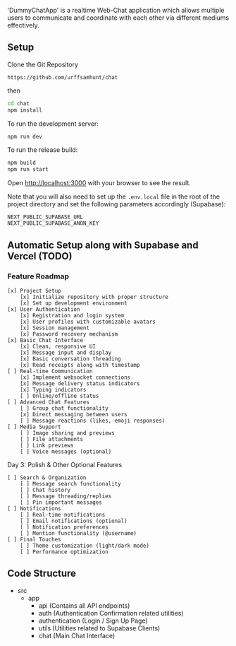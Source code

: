 'DummyChatApp' is a realtime Web-Chat application which allows multiple users to communicate and coordinate with each other via different mediums effectively. 

## Setup 

Clone the Git Repository

`https://github.com/urffsamhunt/chat`

then

```bash
cd chat
npm install
```

To run the development server:
```bash
npm run dev
```
To run the release build:
```bash
npm build
npm run start
```

Open [http://localhost:3000](http://localhost:3000) with your browser to see the result.

Note that you will also need to set up the `.env.local` file in the root of the project directory and set the following parameters accordingly (Supabase):

```env
NEXT_PUBLIC_SUPABASE_URL
NEXT_PUBLIC_SUPABASE_ANON_KEY
```

## Automatic Setup along with Supabase and Vercel (TODO)


### Feature Roadmap
    [x] Project Setup
        [x] Initialize repository with proper structure
        [x] Set up development environment
    [x] User Authentication
        [x] Registration and login system
        [x] User profiles with customizable avatars
        [x] Session management
        [x] Password recovery mechanism
    [x] Basic Chat Interface
        [x] Clean, responsive UI
        [x] Message input and display
        [x] Basic conversation threading
        [x] Read receipts along with timestamp
    [ ] Real-time Communication
        [x] Implement websocket connections
        [x] Message delivery status indicators
        [x] Typing indicators
        [ ] Online/offline status
    [ ] Advanced Chat Features
        [ ] Group chat functionality
        [x] Direct messaging between users
        [ ] Message reactions (likes, emoji responses)
    [ ] Media Support
        [ ] Image sharing and previews
        [ ] File attachments
        [ ] Link previews
        [ ] Voice messages (optional)

Day 3: Polish & Other Optional Features

    [ ] Search & Organization
        [ ] Message search functionality
        [ ] Chat history
        [ ] Message threading/replies
        [ ] Pin important messages
    [ ] Notifications
        [ ] Real-time notifications
        [ ] Email notifications (optional)
        [ ] Notification preferences
        [ ] Mention functionality (@username)
    [ ] Final Touches
        [ ] Theme customization (light/dark mode)
        [ ] Performance optimization

## Code Structure

- src
    - app
        - api (Contains all API endpoints)
        - auth (Authentication Confirmation related utilities)
        - authentication (Login / Sign Up Page)
        - utils (Utilities related to Supabase Clients)
        - chat (Main Chat Interface)
